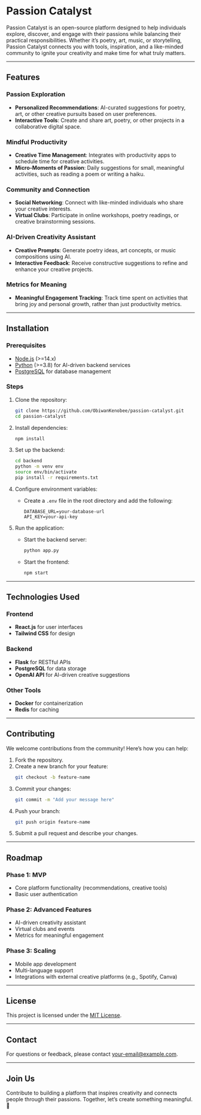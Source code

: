 # Passion Catalyst

Passion Catalyst is an open-source platform designed to help individuals explore, discover, and engage with their passions while balancing their practical responsibilities. Whether it’s poetry, art, music, or storytelling, Passion Catalyst connects you with tools, inspiration, and a like-minded community to ignite your creativity and make time for what truly matters.

---

## Features

### Passion Exploration
- **Personalized Recommendations**: AI-curated suggestions for poetry, art, or other creative pursuits based on user preferences.
- **Interactive Tools**: Create and share art, poetry, or other projects in a collaborative digital space.

### Mindful Productivity
- **Creative Time Management**: Integrates with productivity apps to schedule time for creative activities.
- **Micro-Moments of Passion**: Daily suggestions for small, meaningful activities, such as reading a poem or writing a haiku.

### Community and Connection
- **Social Networking**: Connect with like-minded individuals who share your creative interests.
- **Virtual Clubs**: Participate in online workshops, poetry readings, or creative brainstorming sessions.

### AI-Driven Creativity Assistant
- **Creative Prompts**: Generate poetry ideas, art concepts, or music compositions using AI.
- **Interactive Feedback**: Receive constructive suggestions to refine and enhance your creative projects.

### Metrics for Meaning
- **Meaningful Engagement Tracking**: Track time spent on activities that bring joy and personal growth, rather than just productivity metrics.

---

## Installation

### Prerequisites
- [Node.js](https://nodejs.org/) (>=14.x)
- [Python](https://www.python.org/) (>=3.8) for AI-driven backend services
- [PostgreSQL](https://www.postgresql.org/) for database management

### Steps
1. Clone the repository:
   ```bash
   git clone https://github.com/ObiwanKenobee/passion-catalyst.git
   cd passion-catalyst
   ```

2. Install dependencies:
   ```bash
   npm install
   ```

3. Set up the backend:
   ```bash
   cd backend
   python -m venv env
   source env/bin/activate
   pip install -r requirements.txt
   ```

4. Configure environment variables:
   - Create a `.env` file in the root directory and add the following:
     ```env
     DATABASE_URL=your-database-url
     API_KEY=your-api-key
     ```

5. Run the application:
   - Start the backend server:
     ```bash
     python app.py
     ```
   - Start the frontend:
     ```bash
     npm start
     ```

---

## Technologies Used

### Frontend
- **React.js** for user interfaces
- **Tailwind CSS** for design

### Backend
- **Flask** for RESTful APIs
- **PostgreSQL** for data storage
- **OpenAI API** for AI-driven creative suggestions

### Other Tools
- **Docker** for containerization
- **Redis** for caching

---

## Contributing

We welcome contributions from the community! Here’s how you can help:

1. Fork the repository.
2. Create a new branch for your feature:
   ```bash
   git checkout -b feature-name
   ```
3. Commit your changes:
   ```bash
   git commit -m "Add your message here"
   ```
4. Push your branch:
   ```bash
   git push origin feature-name
   ```
5. Submit a pull request and describe your changes.

---

## Roadmap

### Phase 1: MVP
- Core platform functionality (recommendations, creative tools)
- Basic user authentication

### Phase 2: Advanced Features
- AI-driven creativity assistant
- Virtual clubs and events
- Metrics for meaningful engagement

### Phase 3: Scaling
- Mobile app development
- Multi-language support
- Integrations with external creative platforms (e.g., Spotify, Canva)

---

## License

This project is licensed under the [MIT License](LICENSE).

---

## Contact

For questions or feedback, please contact [your-email@example.com](mailto:eugeneochako@gmail.com).

---

## Join Us

Contribute to building a platform that inspires creativity and connects people through their passions. Together, let’s create something meaningful. 🚀
